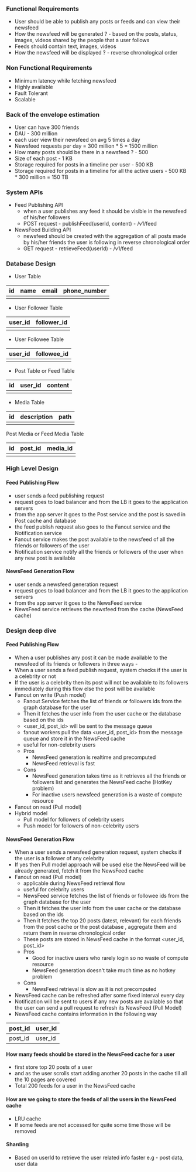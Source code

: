 ### Functional Requirements
- User should be able to publish any posts or feeds and can view their newsfeed
- How the newsfeed will be generated ? - based on the posts, status, images, videos shared by the people that a user follows
- Feeds should contain text, images, videos
- How the newsfeed will be displayed ? - reverse chronological order

### Non Functional Requirements
- Minimum latency while fetching newsfeed
- Highly available
- Fault Tolerant
- Scalable

### Back of the envelope estimation
- User can have 300 friends
- DAU - 300 million
- each user view their newsfeed on avg 5 times a day
- Newsfeed requests per day = 300 million * 5 = 1500 million
- How many posts should be there in a newsfeed ? - 500
- Size of each post - 1 KB
- Storage required for posts in a timeline per user - 500 KB
- Storage required for posts in a timeline for all the active users - 500 KB * 300 million = 150 TB

### System APIs
- Feed Publishing API
	- when a user publishes any feed it should be visible in the newsfeed of his/her followers
	- POST request - publishFeed(userId, content) - /v1/feed
- NewsFeed Building API
	- newsfeed should be created with the aggregation of all posts made by his/her friends the user is following in reverse chronological order
	- GET request - retrieveFeed(userId) - /v1/feed


### Database Design

- User Table

| id  | name | email | phone_number |
| --- | ---- | ----- | ------------ |
|     |      |       |              |
- User Follower Table

| user_id | follower_id |
| ------- | ----------- |
|         |             |

- User Followee Table

| user_id | followee_id |
| ------- | ----------- |
|         |             |
- Post Table or Feed Table

| id  | user_id | content |
| --- | ------- | ------- |
|     |         |         |
- Media Table

| id  | description | path |
| --- | ----------- | ---- |
|     |             |      |

Post Media or Feed Media Table

| id  | post_id | media_id |
| --- | ------- | -------- |
|     |         |          |

### High Level Design
#### Feed Publishing Flow
- user sends a feed publishing request
- request goes to load balancer and from the LB it goes to the application servers
- from the app server it goes to the Post service and the post is saved in Post cache and database
- the feed publish request also goes to the Fanout service and the Notification service
- Fanout service makes the post available to the newsfeed of all the friends or followers of the user
- Notification service notify all the friends or followers of the user when any new post is available

#### NewsFeed Generation Flow
- user sends a newsfeed generation request
- request goes to load balancer and from the LB it goes to the application servers
- from the app server it goes to the NewsFeed service
- NewsFeed service retrieves the newsfeed from the cache (NewsFeed cache)


### Design deep dive
#### Feed Publishing Flow
- When a user publishes any post it can be made available to the newsfeed of its friends or followers in three ways -
- When a user sends a feed publish request, system checks if the user is a celebrity or not
- If the user is a celebrity then its post will not be available to its followers immediately during this flow else the post will be available
- Fanout on write (Push model)
	- Fanout Service fetches the list of friends or followers ids from the graph database for the user
	- Then it fetches the user info from the user cache or the database based on the ids
	- <user_id, post_id> will be sent to the message queue
	- fanout workers pull the data <user_id, post_id> from the message queue and store it in the NewsFeed cache
	- useful for non-celebrity users
	- Pros
		- NewsFeed generation is realtime and precomputed
		- NewsFeed retrieval is fast
	- Cons
		- NewsFeed generation takes time as it retrieves all the friends or followers list and generates the NewsFeed cache (HotKey problem)
		- For inactive users newsfeed generation is a waste of compute resource
- Fanout on read (Pull model)
- Hybrid model
	- Pull model for followers of celebrity users
	- Push model for followers of non-celebrity users

#### NewsFeed Generation Flow
- When a user sends a newsfeed generation request, system checks if the user is a follower of any celebrity
- If yes then Pull model approach will be used else the NewsFeed will be already generated, fetch it from the NewsFeed cache
- Fanout on read (Pull model)
	- applicable during NewsFeed retrieval flow
	- useful for celebrity users
	- NewsFeed service fetches the list of friends or followee ids from the graph database for the user
	- Then it fetches the user info from the user cache or the database based on the ids
	- Then it fetches the top 20 posts (latest, relevant) for each friends from the post cache or the post database , aggregate them and return them in reverse chronological order
	- These posts are stored in NewsFeed cache in the format <user_id, post_id>
	- Pros
		- Good for inactive users who rarely login so no waste of compute resource
		- NewsFeed generation doesn't take much time as no hotkey problem
	- Cons
		- NewsFeed retrieval is slow as it is not precomputed
- NewsFeed cache can be refreshed after some fixed interval every day
- Notification will be sent to users if any new posts are available so that the user can send a pull request to refresh its NewsFeed (Pull Model)
- NewsFeed cache contains information in the following way

| post_id | user_id |
| ------- | ------- |
| post_id | user_id |

#### How many feeds should be stored in the NewsFeed cache for a user
- first store top 20 posts of a user
- and as the user scrolls start adding another 20 posts in the cache till all the 10 pages are covered
- Total 200 feeds for a user in the NewsFeed cache

#### How are we going to store the feeds of all the users in the NewsFeed cache
- LRU cache
- If some feeds are not accessed for quite some time those will be removed

#### Sharding
- Based on userId to retrieve the user related info faster e.g - post data, user data
